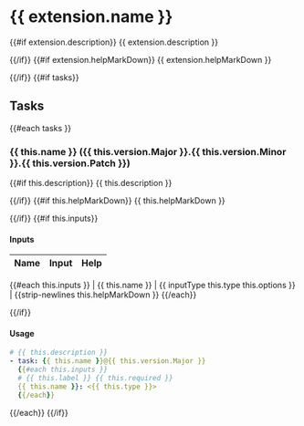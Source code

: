 # {{ extension.name }}

{{#if extension.description}}
{{ extension.description }}

{{/if}}
{{#if extension.helpMarkDown}}
{{ extension.helpMarkDown }}

{{/if}}
{{#if tasks}}
## Tasks

{{#each tasks }}
### {{ this.name }} ({{ this.version.Major }}.{{ this.version.Minor }}.{{ this.version.Patch }})

{{#if this.description}}
{{ this.description }}

{{/if}}
{{#if this.helpMarkDown}}
{{ this.helpMarkDown }}

{{/if}}
{{#if this.inputs}}
#### Inputs

| Name | Input | Help |
| ---- | ----- | ---- |
{{#each this.inputs }}
| {{ this.name }} | {{ inputType this.type this.options }} | {{strip-newlines this.helpMarkDown }}
{{/each}}

{{/if}}
#### Usage

```yaml
# {{ this.description }}
- task: {{ this.name }}@{{ this.version.Major }}
  {{#each this.inputs }}
  # {{ this.label }} {{ this.required }}
  {{ this.name }}: <{{ this.type }}>
  {{/each}}
```

{{/each}}
{{/if}}